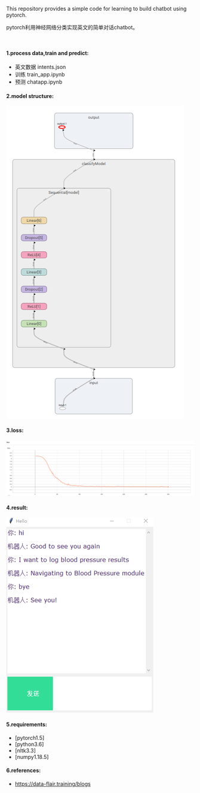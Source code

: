 This repository provides a simple code for learning to build chatbot using pytorch.

pytorch利用神经网络分类实现英文的简单对话chatbot。

<br/>

#### 1.process data,train and predict:
* 英文数据
    intents.json
* 训练
    train_app.ipynb
* 预测
    chatapp.ipynb
    
#### 2.model structure:
![image](https://raw.githubusercontent.com/jiangnanboy/chatbot/master/model_structure.png)

#### 3.loss:
![image](https://raw.githubusercontent.com/jiangnanboy/chatbot/master/loss.png)

#### 4.result:
![image](https://raw.githubusercontent.com/jiangnanboy/chatbot/master/chatbotgui.png)

#### 5.requirements:
* [pytorch1.5]
* [python3.6]
* [nltk3.3]
* [numpy1.18.5]

#### 6.references:
* https://data-flair.training/blogs

